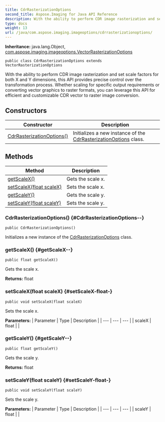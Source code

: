 ```yaml
---
title: CdrRasterizationOptions
second_title: Aspose.Imaging for Java API Reference
description: With the ability to perform CDR image rasterization and set scale factors for both X and Y dimensions this API provides precise control over the transformation process.
type: docs
weight: 13
url: /java/com.aspose.imaging.imageoptions/cdrrasterizationoptions/
---
```

**Inheritance:**
java.lang.Object, [com.aspose.imaging.imageoptions.VectorRasterizationOptions](../../com.aspose.imaging.imageoptions/vectorrasterizationoptions)
```
public class CdrRasterizationOptions extends VectorRasterizationOptions
```

With the ability to perform CDR image rasterization and set scale factors for both X and Y dimensions, this API provides precise control over the transformation process. Whether scaling for specific output requirements or converting vector graphics to raster formats, you can leverage this API for efficient and customizable CDR vector to raster image conversion.
## Constructors

| Constructor | Description |
| --- | --- |
| [CdrRasterizationOptions()](#CdrRasterizationOptions--) | Initializes a new instance of the [CdrRasterizationOptions](../../com.aspose.imaging.imageoptions/cdrrasterizationoptions) class. |
## Methods

| Method | Description |
| --- | --- |
| [getScaleX()](#getScaleX--) | Gets the scale x. |
| [setScaleX(float scaleX)](#setScaleX-float-) | Sets the scale x. |
| [getScaleY()](#getScaleY--) | Gets the scale y. |
| [setScaleY(float scaleY)](#setScaleY-float-) | Sets the scale y. |
### CdrRasterizationOptions() {#CdrRasterizationOptions--}
```
public CdrRasterizationOptions()
```


Initializes a new instance of the [CdrRasterizationOptions](../../com.aspose.imaging.imageoptions/cdrrasterizationoptions) class.

### getScaleX() {#getScaleX--}
```
public float getScaleX()
```


Gets the scale x.

**Returns:**
float
### setScaleX(float scaleX) {#setScaleX-float-}
```
public void setScaleX(float scaleX)
```


Sets the scale x.

**Parameters:**
| Parameter | Type | Description |
| --- | --- | --- |
| scaleX | float |  |

### getScaleY() {#getScaleY--}
```
public float getScaleY()
```


Gets the scale y.

**Returns:**
float
### setScaleY(float scaleY) {#setScaleY-float-}
```
public void setScaleY(float scaleY)
```


Sets the scale y.

**Parameters:**
| Parameter | Type | Description |
| --- | --- | --- |
| scaleY | float |  |

